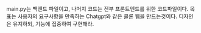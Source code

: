 main.py는 백엔드 파일이고, 나머지 코드는 전부 프론트엔드를 위한 코드파일이다. 
목표는 사용자의 요구사항을 만족하는 Chatgpt와 같은 클론 웹을 만드는것이다.
디자인은 유지하되, 기능에 집중하여 구현해라. 

